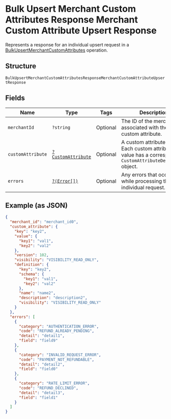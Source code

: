 
# Bulk Upsert Merchant Custom Attributes Response Merchant Custom Attribute Upsert Response

Represents a response for an individual upsert request in a [BulkUpsertMerchantCustomAttributes](../../doc/apis/merchant-custom-attributes.md#bulk-upsert-merchant-custom-attributes) operation.

## Structure

`BulkUpsertMerchantCustomAttributesResponseMerchantCustomAttributeUpsertResponse`

## Fields

| Name | Type | Tags | Description | Getter | Setter |
|  --- | --- | --- | --- | --- | --- |
| `merchantId` | `?string` | Optional | The ID of the merchant associated with the custom attribute. | getMerchantId(): ?string | setMerchantId(?string merchantId): void |
| `customAttribute` | [`?CustomAttribute`](../../doc/models/custom-attribute.md) | Optional | A custom attribute value. Each custom attribute value has a corresponding<br>`CustomAttributeDefinition` object. | getCustomAttribute(): ?CustomAttribute | setCustomAttribute(?CustomAttribute customAttribute): void |
| `errors` | [`?(Error[])`](../../doc/models/error.md) | Optional | Any errors that occurred while processing the individual request. | getErrors(): ?array | setErrors(?array errors): void |

## Example (as JSON)

```json
{
  "merchant_id": "merchant_id0",
  "custom_attribute": {
    "key": "key2",
    "value": {
      "key1": "val1",
      "key2": "val2"
    },
    "version": 102,
    "visibility": "VISIBILITY_READ_ONLY",
    "definition": {
      "key": "key2",
      "schema": {
        "key1": "val1",
        "key2": "val2"
      },
      "name": "name2",
      "description": "description2",
      "visibility": "VISIBILITY_READ_ONLY"
    }
  },
  "errors": [
    {
      "category": "AUTHENTICATION_ERROR",
      "code": "REFUND_ALREADY_PENDING",
      "detail": "detail1",
      "field": "field9"
    },
    {
      "category": "INVALID_REQUEST_ERROR",
      "code": "PAYMENT_NOT_REFUNDABLE",
      "detail": "detail2",
      "field": "field0"
    },
    {
      "category": "RATE_LIMIT_ERROR",
      "code": "REFUND_DECLINED",
      "detail": "detail3",
      "field": "field1"
    }
  ]
}
```

